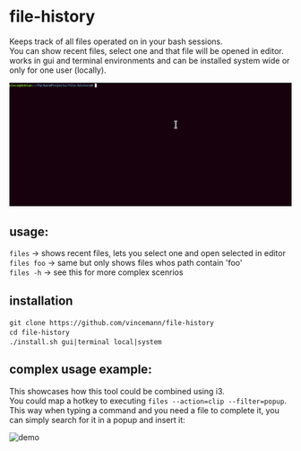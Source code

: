 # file-history  
Keeps track of all files operated on in your bash sessions.  
You can show recent files, select one and that file will be opened in editor.  
works in gui and terminal environments and can be installed system wide or only for one user (locally).  

![demo](demo.gif)  

## usage:  
```files```     -> shows recent files, lets you select one and open selected in editor  
```files foo``` -> same but only shows files whos path contain 'foo'  
```files -h```  -> see this for more complex scenrios  

## installation  
```git clone https://github.com/vincemann/file-history```  
```cd file-history```  
```./install.sh gui|terminal local|system```  
  
## complex usage example:  
This showcases how this tool could be combined using i3.  
You could map a hotkey to executing ```files --action=clip --filter=popup```.  
This way when typing a command and you need a file to complete it, you can simply search for it in a popup and insert it:  

![demo](demo-complex.gif)  
